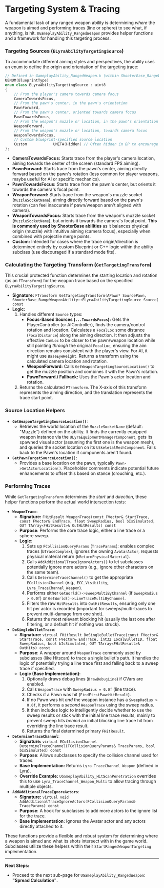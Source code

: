 # Targeting System & Tracing

A fundamental task of any ranged weapon ability is determining _where_ the weapon is aimed and performing traces (line or sphere) to see what, if anything, is hit. `UGameplayAbility_RangedWeapon` provides helper functions and a framework for handling this targeting process.

### Targeting Sources (`ELyraAbilityTargetingSource`)

To accommodate different aiming styles and perspectives, the ability uses an enum to define the origin and orientation of the targeting trace:

```cpp
// Defined in GameplayAbility_RangedWeapon.h (within ShooterBase_RangeWeaponAbility namespace)
UENUM(BlueprintType)
enum class ELyraAbilityTargetingSource : uint8
{
    // From the player's camera towards camera focus
    CameraTowardsFocus,
    // From the pawn's center, in the pawn's orientation
    PawnForward,
    // From the pawn's center, oriented towards camera focus
    PawnTowardsFocus,
    // From the weapon's muzzle or location, in the pawn's orientation
    WeaponForward,
    // From the weapon's muzzle or location, towards camera focus
    WeaponTowardsFocus,
    // Custom blueprint-specified source location
    Custom            UMETA(Hidden) // Often hidden in BP to encourage using defined methods
};
```

* **CameraTowardsFocus:** Starts trace from the player's camera location, aiming towards the center of the screen (standard FPS aiming).
* **PawnForward:** Starts trace from the pawn's center, aiming directly forward based on the pawn's rotation (less common for player weapons, maybe useful for AI or specific mechanics).
* **PawnTowardsFocus:** Starts trace from the pawn's center, but orients it towards the camera's focal point.
* **WeaponForward:** Starts trace from the weapon's muzzle socket (`MuzzleSocketName`), aiming directly forward based on the pawn's rotation (can feel inaccurate if pawn/weapon aren't aligned with camera).
* **WeaponTowardsFocus:** Starts trace from the weapon's muzzle socket (`MuzzleSocketName`), but orients it towards the camera's focal point. **This is commonly used by ShooterBase abilities** as it balances physical origin (muzzle) with intuitive aiming (camera focus), especially when combined with projectile merge points.
* **Custom:** Intended for cases where the trace origin/direction is determined entirely by custom Blueprint or C++ logic within the ability subclass (use discouraged if a standard mode fits).

### Calculating the Targeting Transform (`GetTargetingTransform`)

This crucial protected function determines the starting location and rotation (as an `FTransform`) for the weapon trace based on the specified `ELyraAbilityTargetingSource`.

* **Signature:** `FTransform GetTargetingTransform(APawn* SourcePawn, ShooterBase_RangeWeaponAbility::ELyraAbilityTargetingSource Source) const`
* **Logic:**
  1. Handles different `Source` types:
     * **Focus-Based Sources (`...TowardsFocus`):** Gets the PlayerController (or AIController), finds the camera/control rotation and location. Calculates a `FocalLoc` some distance (`FocalDistance`) along the aiming direction. It then adjusts the effective `CamLoc` to be closer to the pawn/weapon location while still pointing _through_ the original `FocalLoc`, ensuring the aim direction remains consistent with the player's view. For AI, it might use `BaseEyeHeight`. Returns a transform using the calculated camera location and rotation.
     * **WeaponForward:** Calls `GetWeaponTargetingSourceLocation()` to get the muzzle position and combines it with the Pawn's rotation.
     * **PawnForward / Fallback:** Uses the Pawn's actor location and rotation.
  2. Returns the calculated `FTransform`. The X-axis of this transform represents the aiming direction, and the translation represents the trace start point.

### Source Location Helpers

* **`GetWeaponTargetingSourceLocation()`**:
  * Retrieves the world location of the `MuzzleSocketName` (default: "Muzzle") defined on the ability. It finds the currently equipped weapon instance via the `ULyraEquipmentManagerComponent`, gets its spawned visual actor (assuming the first one is the weapon mesh), and queries the socket location on its `USkeletalMeshComponent`. Falls back to the Pawn's location if components aren't found.
* **`GetPawnTargetSourceLocation()`**:
  * Provides a base location on the pawn, typically `Pawn->GetActorLocation()`. Placeholder comments indicate potential future enhancements to offset this based on stance (crouching, etc.).

### Performing Traces

While `GetTargetingTransform` determines the _start_ and _direction_, these helper functions perform the actual world intersection tests:

* **`WeaponTrace`**:
  * **Signature:** `FHitResult WeaponTrace(const FVector& StartTrace, const FVector& EndTrace, float SweepRadius, bool bIsSimulated, OUT TArray<FHitResult>& OutHitResults) const`
  * **Purpose:** Performs the core trace logic, either a line trace or a sphere sweep.
  * **Logic:**
    1. Sets up `FCollisionQueryParams` (`TraceParams`): enables complex traces (`bTraceComplex`), ignores the owning `AvatarActor`, requests physical material return (`bReturnPhysicalMaterial`).
    2. Calls `AddAdditionalTraceIgnoreActors()` to let subclasses potentially ignore more actors (e.g., ignore other characters on the same team).
    3. Calls `DetermineTraceChannel()` to get the appropriate `ECollisionChannel` (e.g., `ECC_Visibility`, `Lyra_TraceChannel_Weapon`).
    4. Performs either `GetWorld()->SweepMultiByChannel` (if `SweepRadius > 0.0f`) or `GetWorld()->LineTraceMultiByChannel`.
    5. Filters the raw `HitResults` into `OutHitResults`, ensuring only one hit per actor is recorded (important for sweeps/multi-traces to prevent multi-damage from one shot).
    6. Returns the most relevant blocking hit (usually the last one after filtering, or a default hit if nothing was struck).
* **`DoSingleBulletTrace`**:
  * **Signature:** `virtual FHitResult DoSingleBulletTrace(const FVector& StartTrace, const FVector& EndTrace, int32 LocalBulletID, float SweepRadius, bool bIsSimulated, OUT TArray<FHitResult>& OutHits) const`
  * **Purpose:** A wrapper around `WeaponTrace` commonly used by subclasses (like Hitscan) to trace a single bullet's path. It handles the logic of potentially trying a line trace first and falling back to a sweep trace if specified.
  * **Logic (Base Implementation):**
    1. Optionally draws debug lines (`DrawDebugLine`) if CVars are enabled.
    2. Calls `WeaponTrace` with `SweepRadius = 0.0f` (line trace).
    3. Checks if a Pawn was hit (`FindFirstPawnHitResult`).
    4. If no Pawn was hit _and_ the weapon instance has a `SweepRadius > 0.0f`, it performs a _second_ `WeaponTrace` using the sweep radius.
    5. It then includes logic to intelligently decide whether to use the sweep results or stick with the initial line trace results, mainly to prevent sweep hits _behind_ an initial blocking line trace hit from overriding the line trace result.
    6. Returns the final determined primary `FHitResult`.
* **`DetermineTraceChannel`**:
  * **Signature:** `virtual ECollisionChannel DetermineTraceChannel(FCollisionQueryParams& TraceParams, bool bIsSimulated) const`
  * **Purpose:** Allows subclasses to specify the collision channel used for traces.
  * **Base Implementation:** Returns `Lyra_TraceChannel_Weapon` (defined in Lyra).
  * **Override Example:** `UGameplayAbility_HitScanPenetration` overrides this to use `Lyra_TraceChannel_Weapon_Multi` to allow tracing through multiple objects.
* **`AddAdditionalTraceIgnoreActors`**:
  * **Signature:** `virtual void AddAdditionalTraceIgnoreActors(FCollisionQueryParams& TraceParams) const`
  * **Purpose:** A hook for subclasses to add more actors to the ignore list for the trace.
  * **Base Implementation:** Ignores the Avatar actor and any actors directly attached to it.

These functions provide a flexible and robust system for determining where a weapon is aimed and what its shots intersect with in the game world. Subclasses utilize these helpers within their `StartRangedWeaponTargeting` implementation.

***

**Next Steps:**

* Proceed to the next sub-page for `UGameplayAbility_RangedWeapon`: **"Spread Calculation"**.
